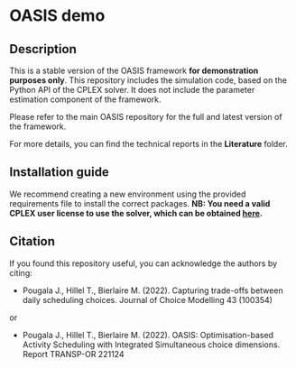 # OASIS demo

## Description

This is a stable version of the OASIS framework **for demonstration purposes only**. This repository includes the simulation code, based on the Python API of the CPLEX solver.
It does not include the parameter estimation component of the framework. 

Please refer to the main OASIS repository for the full and latest version of the framework. 

For more details, you can find the technical reports in the **Literature** folder.

## Installation guide   

We recommend creating a new environment using the provided requirements file to install the correct packages. 
**NB: You need a valid CPLEX user license to use the solver, which can be obtained [here](https://www.ibm.com/academic/topic/data-science).**

## Citation

If you found this repository useful, you can acknowledge the authors by citing:

* Pougala J., Hillel T., Bierlaire M. (2022). Capturing trade-offs between daily scheduling choices. Journal of Choice Modelling 43 (100354)

or 

* Pougala J., Hillel T., Bierlaire M. (2022). OASIS: Optimisation-based Activity Scheduling with Integrated Simultaneous choice dimensions. Report TRANSP-OR 221124
